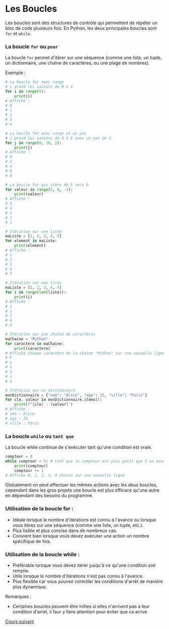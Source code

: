 # Les Boucles

Les boucles sont des structures de contrôle qui permettent de répéter un bloc de code plusieurs fois. En Python, les deux principales boucles sont `for` et `while`.

### La boucle `for` ou `pour`

La boucle `for` permet d'itérer sur une séquence (comme une liste, un tuple, un dictionnaire, une chaîne de caractères, ou une plage de nombres). 

Exemple :

```python
# La boucle for avec range
# i prend les valeurs de 0 à 4
for i in range(5):
    print(i)
# Affiche : 
# 0
# 1
# 2
# 3
# 4

# La boucle for avec range et un pas
# j prend les valeurs de 0 à 8 avec un pas de 2
for j in range(0, 10, 2):
    print(j)
# Affiche :
# 0
# 2
# 4
# 6
# 8

# La boucle for qui itère de 5 vers 0
for valeur in range(5, 0, -1):
    print(valeur)
# Affiche :
# 5
# 4
# 3
# 2
# 1

# Itération sur une liste
maListe = [1, 2, 3, 4, 5]
for element in maListe:
    print(element)
# Affiche :
# 1
# 2
# 3
# 4
# 5

# Itération sur une liste
maListe = [1, 2, 3, 4, 5]
for i in range(len(liste)):
    print(i)
# Affiche :
# 1
# 2
# 3
# 4
# 5

# Itération sur une chaîne de caractères
maChaine = "Python"
for caractere in maChaine:
    print(caractere)
# Affiche chaque caractère de la chaîne "Python" sur une nouvelle ligne :
# P
# y
# t
# h
# o
# n

# Itération sur un dictionnaire
monDictionnaire = {"nom": "Alice", "age": 25, "ville": "Paris"}
for cle, valeur in monDictionnaire.items():
    print(f"{cle} : {valeur}")
# Affiche :
# nom : Alice
# age : 25
# ville : Paris
```

### La boucle `while` ou `tant que`

La boucle while continue de s'exécuter tant qu'une condition est vraie.

```python
compteur = 0
while compteur < 5: # tant que le compteur est plus petit que 5 on execute le code dans la boucle
    print(compteur)
    compteur += 1
# Affiche 0, 1, 2, 3, 4 chacun sur une nouvelle ligne
```

Globalement on peut effectuer les mêmes actions avec les deux boucles, cependant dans les gros projets une boucle est plus efficace qu'une autre en dépendant des besoins du programme.

### Utilisation de la boucle for :
- Idéale lorsque le nombre d'itérations est connu à l'avance ou lorsque vous itérez sur une séquence (comme une liste, un tuple, etc.).
- Plus lisible et plus concise dans de nombreux cas.
- Convient bien lorsque vous devez exécuter une action un nombre spécifique de fois.
### Utilisation de la boucle while :
- Préférable lorsque vous devez itérer jusqu'à ce qu'une condition soit remplie.
- Utile lorsque le nombre d'itérations n'est pas connu à l'avance.
- Plus flexible car vous pouvez contrôler les conditions d'arrêt de manière plus dynamique.

Remarques : 

- Certaines boucles peuvent être inifies si elles n'arrivent pas à leur condition d'arret, il faur y faire attention pour éviter que ca arrive

[Cours suivant](../Cours/11_Les%20Boucles.md)